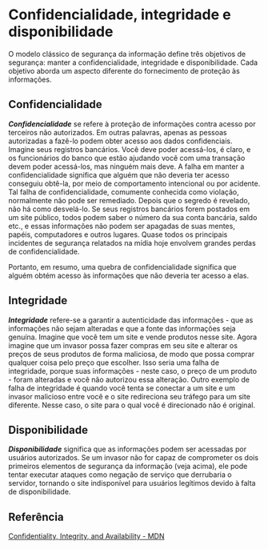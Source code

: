 # Confidencialidade, integridade e disponibilidade

O modelo clássico de segurança da informação define três objetivos de segurança: manter a confidencialidade, integridade e disponibilidade. Cada objetivo aborda um aspecto diferente do fornecimento de proteção às informações.

## Confidencialidade

***Confidencialidade*** se refere à proteção de informações contra acesso por terceiros não autorizados. Em outras palavras, apenas as pessoas autorizadas a fazê-lo podem obter acesso aos dados confidenciais. Imagine seus registros bancários. Você deve poder acessá-los, é claro, e os funcionários do banco que estão ajudando você com uma transação devem poder acessá-los, mas ninguém mais deve. A falha em manter a confidencialidade significa que alguém que não deveria ter acesso conseguiu obtê-la, por meio de comportamento intencional ou por acidente. Tal falha de confidencialidade, comumente conhecida como violação, normalmente não pode ser remediado. Depois que o segredo é revelado, não há como desvelá-lo. Se seus registros bancários forem postados em um site público, todos podem saber o número da sua conta bancária, saldo etc., e essas informações não podem ser apagadas de suas mentes, papéis, computadores e outros lugares. Quase todos os principais incidentes de segurança relatados na mídia hoje envolvem grandes perdas de confidencialidade.

Portanto, em resumo, uma quebra de confidencialidade significa que alguém obtém acesso às informações que não deveria ter acesso a elas.

## Integridade

***Integridade*** refere-se a garantir a autenticidade das informações - que as informações não sejam alteradas e que a fonte das informações seja genuína. Imagine que você tem um site e vende produtos nesse site. Agora imagine que um invasor possa fazer compras em seu site e alterar os preços de seus produtos de forma maliciosa, de modo que possa comprar qualquer coisa pelo preço que escolher. Isso seria uma falha de integridade, porque suas informações - neste caso, o preço de um produto - foram alteradas e você não autorizou essa alteração. Outro exemplo de falha de integridade é quando você tenta se conectar a um site e um invasor malicioso entre você e o site redireciona seu tráfego para um site diferente. Nesse caso, o site para o qual você é direcionado não é original.

## Disponibilidade

***Disponibilidade*** significa que as informações podem ser acessadas por usuários autorizados. Se um invasor não for capaz de comprometer os dois primeiros elementos de segurança da informação (veja acima), ele pode tentar executar ataques como negação de serviço que derrubaria o servidor, tornando o site indisponível para usuários legítimos devido à falta de disponibilidade.

## Referência

[Confidentiality, Integrity, and Availability - MDN](https://developer.mozilla.org/en-US/docs/Archive/Security/Confidentiality,_Integrity,_and_Availability)